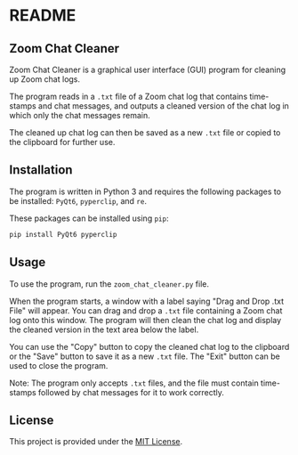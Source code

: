 # README

## Zoom Chat Cleaner

Zoom Chat Cleaner is a graphical user interface (GUI) program for cleaning up Zoom chat logs.

The program reads in a `.txt` file of a Zoom chat log that contains time-stamps and chat messages, and outputs a cleaned version of the chat log in which only the chat messages remain.

The cleaned up chat log can then be saved as a new `.txt` file or copied to the clipboard for further use.

## Installation

The program is written in Python 3 and requires the following packages to be installed: `PyQt6`, `pyperclip`, and `re`.

These packages can be installed using `pip`:

```bash
pip install PyQt6 pyperclip
```

## Usage

To use the program, run the `zoom_chat_cleaner.py` file.

When the program starts, a window with a label saying "Drag and Drop .txt File" will appear. You can drag and drop a `.txt` file containing a Zoom chat log onto this window. The program will then clean the chat log and display the cleaned version in the text area below the label.

You can use the "Copy" button to copy the cleaned chat log to the clipboard or the "Save" button to save it as a new `.txt` file. The "Exit" button can be used to close the program.

Note: The program only accepts `.txt` files, and the file must contain time-stamps followed by chat messages for it to work correctly.

## License

This project is provided under the [MIT License](https://opensource.org/licenses/MIT).
